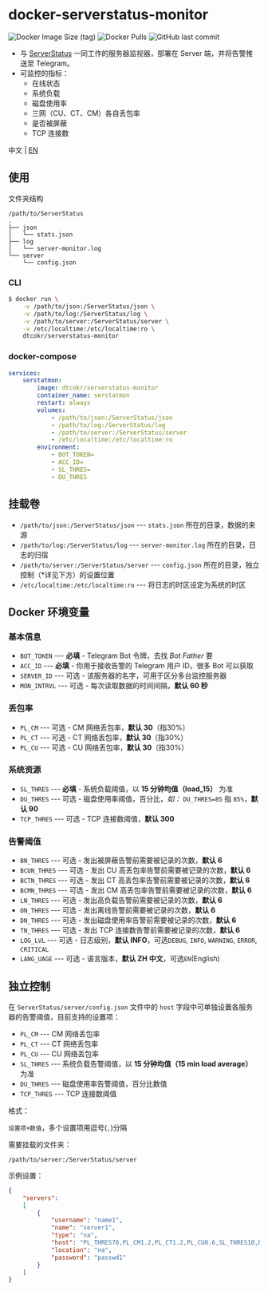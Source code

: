 # docker-serverstatus-monitor

![Docker Image Size (tag)](https://img.shields.io/docker/image-size/dtcokr/serverstatus-monitor/latest)
![Docker Pulls](https://img.shields.io/docker/pulls/dtcokr/serverstatus-monitor)
![GitHub last commit](https://img.shields.io/github/last-commit/dtcokr/docker-serverstatus-monitor)

- 与 [ServerStatus](https://github.com/cppla/ServerStatus) 一同工作的服务器监视器，部署在 Server 端，并将告警推送至 Telegram。
- 可监控的指标：
  - 在线状态
  - 系统负载
  - 磁盘使用率
  - 三网（CU、CT、CM）各自丢包率
  - 是否被屏蔽
  - TCP 连接数

中文 | [EN](https://github.com/dtcokr/docker-serverstatus-monitor/blob/main/README_EN.md)

## 使用

文件夹结构

```
/path/to/ServerStatus
.
├── json
│   └── stats.json
├── log
│   └── server-monitor.log
└── server
    └── config.json
```

### CLI

```bash
$ docker run \
    -v /path/to/json:/ServerStatus/json \
    -v /path/to/log:/ServerStatus/log \
    -v /path/to/server:/ServerStatus/server \
    -v /etc/localtime:/etc/localtime:ro \
    dtcokr/serverstatus-monitor
```

### docker-compose

```yaml
services:
    serstatmon:
        image: dtcokr/serverstatus-monitor
        container_name: serstatmon
        restart: always
        volumes:
            - /path/to/json:/ServerStatus/json
            - /path/to/log:/ServerStatus/log
            - /path/to/server:/ServerStatus/server
            - /etc/localtime:/etc/localtime:ro
        environment:
            - BOT_TOKEN=
            - ACC_ID=
            - SL_THRES=
            - DU_THRES

```

## 挂载卷

- `/path/to/json:/ServerStatus/json` --- `stats.json` 所在的目录，数据的来源
- `/path/to/log:/ServerStatus/log` --- `server-monitor.log` 所在的目录，日志的归宿
- `/path/to/server:/ServerStatus/server` --- `config.json` 所在的目录，独立控制（*详见下方）的设置位置
- `/etc/localtime:/etc/localtime:ro` --- 将日志的时区设定为系统的时区

## Docker 环境变量

### 基本信息

- `BOT_TOKEN` --- **必填** - Telegram Bot 令牌，去找 _Bot Father_ 要
- `ACC_ID` --- **必填** - 你用于接收告警的 Telegram 用户 ID，很多 Bot 可以获取
- `SERVER_ID` --- 可选 - 该服务器的名字，可用于区分多台监控服务器
- `MON_INTRVL` --- 可选 - 每次读取数据的时间间隔，**默认 60 秒**

### 丢包率

- `PL_CM` --- 可选 - CM 网络丢包率，**默认 30**（指30%）
- `PL_CT` --- 可选 - CT 网络丢包率，**默认 30**（指30%）
- `PL_CU` --- 可选 - CU 网络丢包率，**默认 30**（指30%）

### 系统资源

- `SL_THRES` --- **必填** - 系统负载阈值，以 **15 分钟均值（load_15）** 为准
- `DU_THRES` --- 可选 - 磁盘使用率阈值，百分比，_如：_ `DU_THRES=85` 指 `85%`，**默认 90**
- `TCP_THRES` --- 可选 - TCP 连接数阈值，**默认 300**

### 告警阈值

- `BN_THRES` --- 可选 - 发出被屏蔽告警前需要被记录的次数，**默认 6**
- `BCUN_THRES` --- 可选 - 发出 CU 高丢包率告警前需要被记录的次数，**默认 6**
- `BCTN_THRES` --- 可选 - 发出 CT 高丢包率告警前需要被记录的次数，**默认 6**
- `BCMN_THRES` --- 可选 - 发出 CM 高丢包率告警前需要被记录的次数，**默认 6**
- `LN_THRES` --- 可选 - 发出高负载告警前需要被记录的次数，**默认 6**
- `ON_THRES` --- 可选 - 发出离线告警前需要被记录的次数，**默认 6**
- `DN_THRES` --- 可选 - 发出磁盘使用率告警前需要被记录的次数，**默认 6**
- `TN_THRES` --- 可选 - 发出 TCP 连接数告警前需要被记录的次数，**默认 6**
- `LOG_LVL` --- 可选 - 日志级别，**默认 INFO**，可选`DEBUG`, `INFO`, `WARNING`, `ERROR`, `CRITICAL`
- `LANG_UAGE` --- 可选 - 语言版本，**默认 ZH 中文**，可选`EN`(English)

## 独立控制

在 `ServerStatus/server/config.json` 文件中的 `host` 字段中可单独设置各服务器的告警阈值，目前支持的设置项：

- `PL_CM` --- CM 网络丢包率
- `PL_CT` --- CT 网络丢包率
- `PL_CU` --- CU 网络丢包率
- `SL_THRES` --- 系统负载告警阈值，以 **15 分钟均值（15 min load average）** 为准
- `DU_THRES` --- 磁盘使用率告警阈值，百分比数值
- `TCP_THRES` --- TCP 连接数阈值

格式：

`设置项+数值`，多个设置项用逗号(`,`)分隔

需要挂载的文件夹：

`/path/to/server:/ServerStatus/server`

示例设置：

```json
{
    "servers":
    [
        {
            "username": "name1",
            "name": "server1",
            "type": "na",
            "host": "PL_THRES70,PL_CM1.2,PL_CT1.2,PL_CU0.6,SL_THRES10,DU_THRES85,TCP_THRES100", #在这里设置，多个设置项用逗号(,)分隔
            "location": "na",
            "password": "passwd1"
        }
    ]
}
```


